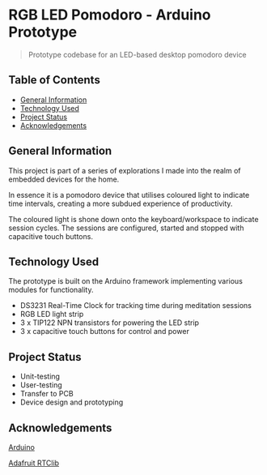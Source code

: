 # RGB LED Pomodoro - Arduino Prototype
> Prototype codebase for an LED-based desktop pomodoro device

## Table of Contents
* [General Information](#general-information)
* [Technology Used](#technology-used)
* [Project Status](#project-status)
* [Acknowledgements](#acknowledgements)

## General Information
This project is part of a series of explorations I made into the realm of embedded devices for the home. 

In essence it is a pomodoro device that utilises coloured light to indicate time intervals, creating a more subdued experience of productivity.

The coloured light is shone down onto the keyboard/workspace to indicate session cycles. The sessions are configured, started and stopped with capacitive touch buttons. 

## Technology Used
The prototype is built on the Arduino framework implementing various modules for functionality.
* DS3231 Real-Time Clock for tracking time during meditation sessions
* RGB LED light strip
* 3 x TIP122 NPN transistors for powering the LED strip
* 3 x capacitive touch buttons for control and power

## Project Status
* Unit-testing
* User-testing
* Transfer to PCB
* Device design and prototyping

## Acknowledgements
[Arduino](https://www.arduino.cc/)

[Adafruit RTClib](https://adafruit.github.io/RTClib/html/class_time_span.html#details)
